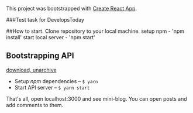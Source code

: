This project was bootstrapped with [Create React App](https://github.com/facebook/create-react-app).

###Test task for DevelopsToday

##How to start.
Clone repository to your local machine.
setup npm - 'npm install'
start local server - 'npm start'

## Bootstrapping API
[download, unarchive](https://drive.google.com/file/d/1L-ofA5W57kQE-TleXvxKxXqTjK7ir3ll/view?usp=sharing)

- Setup _npm_ dependencies – `$ yarn`
- Start API server – `$ yarn start`

That's all, open localhost:3000 and see mini-blog. You can open posts and add comments to them.
